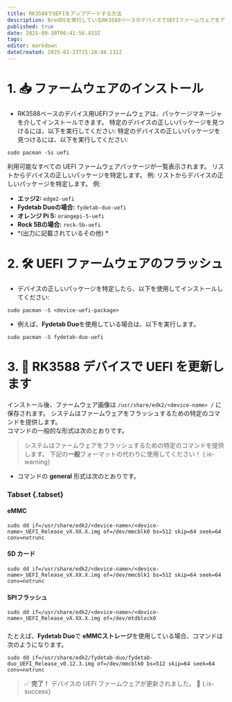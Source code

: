 ```yaml
---
title: RK3588でUEFIをアップデートする方法
description: BredOSを実行しているRK3588ベースのデバイスでUEFIファームウェアをアップデートする方法を学ぶ
published: true
date: 2025-09-30T06:41:56.433Z
tags:
editor: markdown
dateCreated: 2025-02-23T15:28:48.131Z
---
```


# 1. 📥 ファームウェアのインストール

- RK3588ベースのデバイス用UEFIファームウェアは、パッケージマネージャを介してインストールできます。 特定のデバイスの正しいパッケージを見つけるには、以下を実行してください: 特定のデバイスの正しいパッケージを見つけるには、以下を実行してください:

```
sudo pacman -Ss uefi
```

利用可能なすべての UEFI ファームウェアパッケージが一覧表示されます。 リストからデバイスの正しいパッケージを特定します。 例: リストからデバイスの正しいパッケージを特定します。 例:

- **エッジ2:** `edge2-uefi`
- **Fydetab Duoの場合:** `fydetab-duo-uefi`
- **オレンジ Pi 5:** `orangepi-5-uefi`
- **Rock 5Bの場合:** `rock-5b-uefi`
- \*(出力に記載されているその他) \*

# 2. 🛠️ UEFI ファームウェアのフラッシュ

- デバイスの正しいパッケージを特定したら、以下を使用してインストールしてください:

```
sudo pacman -S <device-uefi-package>
```

- 例えば、**Fydetab Duo**を使用している場合は、以下を実行します。

```
sudo pacman -S fydetab-duo-uefi
```

# 3. 🔄 RK3588 デバイスで UEFI を更新します

インストール後、ファームウェア画像は `/usr/share/edk2/<device-name> /` に保存されます。 システムはファームウェアをフラッシュするための特定のコマンドを提供します。\
コマンドの一般的な形式は次のとおりです。

> システムはファームウェアをフラッシュするための特定のコマンドを提供します。 下記の**一般**フォーマットの代わりに使用してください！
> {.is-warning}

- コマンドの **general** 形式は次のとおりです。

### Tabset {.tabset}

#### eMMC

```
sudo dd if=/usr/share/edk2/<device-name>/<device-name>_UEFI_Release_vX.XX.X.img of=/dev/mmcblk0 bs=512 skip=64 seek=64 conv=notrunc
```

#### SD カード

```
sudo dd if=/usr/share/edk2/<device-name>/<device-name>_UEFI_Release_vX.XX.X.img of=/dev/mmcblk1 bs=512 skip=64 seek=64 conv=notrunc
```

#### SPIフラッシュ

```
sudo dd if=/usr/share/edk2/<device-name>/<device-name>_UEFI_Release_vX.XX.X.img of=/dev/mtdblock0
```

###

たとえば、**Fydetab Duo**で **eMMCストレージ**を使用している場合、コマンドは次のようになります。

```
sudo dd if=/usr/share/edk2/fydetab-duo/fydetab-duo_UEFI_Release_v0.12.3.img of=/dev/mmcblk0 bs=512 skip=64 seek=64 conv=notrunc
```

> ✅ **完了！** デバイスの UEFI ファームウェアが更新されました。 🚀
> {.is-success}

